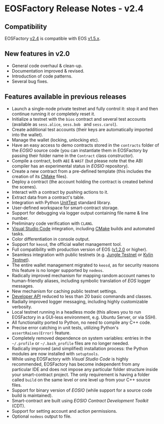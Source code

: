 # EOSFactory Release Notes - v2.4

## Compatibility

EOSFactory [v2.4](https://github.com/tokenika/eosfactory/releases/tag/v2.4) is compatible with EOS [v1.5.x](https://github.com/EOSIO/eos/releases/tag/v1.5.0).

## New features in v2.0
* General code overhaul & clean-up.
* Documentation improved & revised.
* Introduction of code patterns.
* Several bug fixes.

## Features available in previous releases
* Launch a single-node private testnet and fully control it: stop it and then continue running it or completely reset it.
* Initialize a testnet with the `bios` contract and several test accounts (available as `sess.alice`, `sess.bob ` and `sess.carol`).
* Create additional test accounts (their keys are automatically imported into the wallet).
* Manage the wallet (locking, unlocking etc).
* Have an easy access to demo contracts stored in the `contracts` folder of the *EOSIO* source code (you can instantiate them in EOSFactory by passing their folder name in the `Contract` class constructor).
* Compile a contract, both `ABI` & `WAST` (but please note that the ABI compiler has an experimental status in *EOSIO* repository).
* Create a new contract from a pre-defined template (this includes the creation of its [CMake](https://cmake.org/) files).
* Deploy a contract (the account holding the contract is created behind the scenes).
* Interact with a contract by pushing actions to it.
* Extract data from a contract's table.
* Integration with Python [UnitTest](https://docs.python.org/2/library/unittest.html) standard library.
* User-defined workspace for smart-contract storage.
* Support for debugging via logger output containing file name & line number.
* Preliminary code verification with `CLANG`.
* [Visual Studio Code](https://code.visualstudio.com/) integration, including [CMake](https://cmake.org/) builds and automated tasks.
* Color differentiation in console output.
* Support for `keosd`, the official wallet management tool.
* Full compatibility with production version of EOS ([v1.2.0](https://github.com/EOSIO/eos/releases/tag/v1.2.0) or higher).
* Seamless integration with public testnets (e.g. [Jungle Testnet](http://dev.remote_testnet.io/) or [Kylin Testnet](https://tools.cryptokylin.io)).
* The entire wallet management migrated to `keosd`, as for security reasons this feature is no longer supported by `nodeos`.
* Radically improved mechanism for mapping random account names to human-friendly aliases, including symbolic translation of *EOS* logger messages.
* New mechanism for caching public testnet settings.
* [Developer API](https://github.com/tokenika/eosfactory/blob/master/eosfactory/eosf.py) reduced to less than 20 basic commands and classes.
* Radially improved logger messaging, including highly customizable verbosity.
* Local testnet running in a headless mode (this allows you to run EOSFactory in a GUI-less environment, e.g. Ubuntu Server, or via SSH).
* All functionality ported to Python, no need to compile any C++ code.
* Precise error catching in unit tests, utilizing Python's `assertRaises(Error)` feature.
* Completely removed dependence on system variables: entries in the `~/.profile` or `~/.bash_profile` files are no longer needed.
* Radically improved (and simplified) installation process: the Python modules are now installed with `setuptools`.
* While using EOSFactory with *Visual Studio Code* is highly recommended, EOSFactory has become independent from any particular IDE and does not impose any particular folder structure inside your smart-contract project. The only requirement is having a folder called `build` on the same level or one level up from your C++ source files.
* Support for binary version of *EOSIO* (while support for a source code build is maintained).
* Smart-contract are built using *EOSIO Contract Development Toolkit* (CDT).
* Support for setting account and action permissions.
* Optional `nodeos` output to file.
